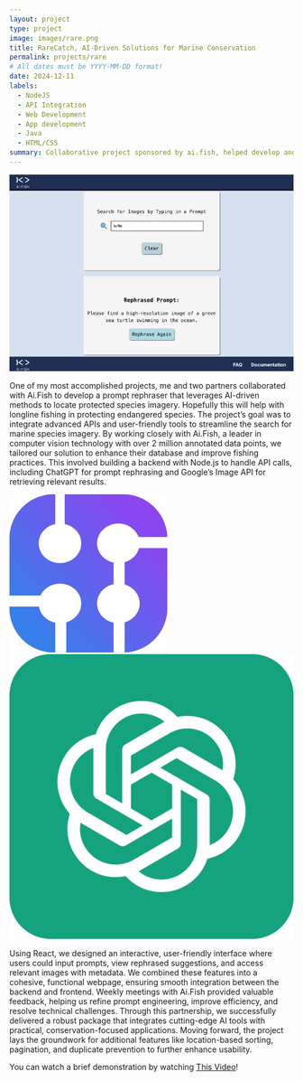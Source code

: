 ```yaml
---
layout: project
type: project
image: images/rare.png
title: RareCatch, AI-Driven Solutions for Marine Conservation
permalink: projects/rare
# All dates must be YYYY-MM-DD format!
date: 2024-12-11
labels:
  - NodeJS
  - API Integration
  - Web Development
  - App development
  - Java
  - HTML/CSS
summary: Collaborative project sponsored by ai.fish, helped develop and create prompt rephrasing, image database tool with Java
---
```


<div>
  <img class="ui image" src="../images/aifish.png">
</div>

One of my most accomplished projects, me and two partners collaborated with Ai.Fish to develop a prompt rephraser that leverages AI-driven methods to locate protected species imagery. Hopefully this will help with longline fishing in protecting endangered species. The project’s goal was to integrate advanced APIs and user-friendly tools to streamline the search for marine species imagery. By working closely with Ai.Fish, a leader in computer vision technology with over 2 million annotated data points, we tailored our solution to enhance their database and improve fishing practices. This involved building a backend with Node.js to handle API calls, including ChatGPT for prompt rephrasing and Google’s Image API for retrieving relevant results.

<div class="ui small rounded images">
  <img class="ui image" src="https://github.com/JohananCS/JohananCS.github.io/blob/master/images/papi.png">
  <img class="ui image" src="https://github.com/JohananCS/JohananCS.github.io/blob/master/images/gpt.png">
</div>

Using React, we designed an interactive, user-friendly interface where users could input prompts, view rephrased suggestions, and access relevant images with metadata. We combined these features into a cohesive, functional webpage, ensuring smooth integration between the backend and frontend. Weekly meetings with Ai.Fish provided valuable feedback, helping us refine prompt engineering, improve efficiency, and resolve technical challenges. Through this partnership, we successfully delivered a robust package that integrates cutting-edge AI tools with practical, conservation-focused applications. Moving forward, the project lays the groundwork for additional features like location-based sorting, pagination, and duplicate prevention to further enhance usability.

You can watch a brief demonstration by watching [This Video](https://drive.google.com/file/d/1SqfEDe2z5M9g59C6tBKdBNDmMggO3TV7/view?usp=sharing)!
